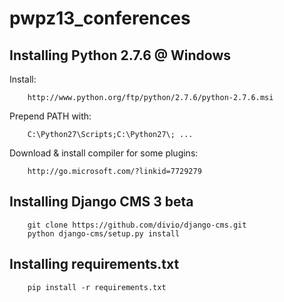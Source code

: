 pwpz13_conferences
==================


Installing Python 2.7.6 @ Windows
------------------------
Install:

        http://www.python.org/ftp/python/2.7.6/python-2.7.6.msi
        
Prepend PATH with:

        C:\Python27\Scripts;C:\Python27\; ...

Download & install compiler for some plugins:

        http://go.microsoft.com/?linkid=7729279


Installing Django CMS 3 beta
----------------------------
        git clone https://github.com/divio/django-cms.git
        python django-cms/setup.py install
        
        
Installing requirements.txt
---------------------------
        pip install -r requirements.txt
        
